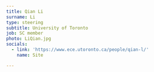 ```yaml
---
title: Qian Li
surname: Li
type: steering
subtitle: University of Toronto
job: SC member
photo: LiQian.jpg
socials:
  - link: 'https://www.ece.utoronto.ca/people/qian-l/'
    name: Site

---
```

